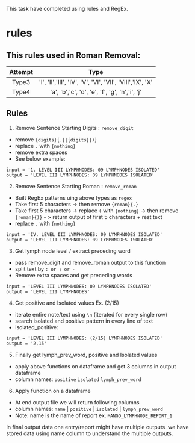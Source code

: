 
This task have completed using rules and RegEx. 

# rules 

## This rules used in Roman Removal:
| Attempt | Type |
| :---: | :---: |
| Type3 | 'I', 'II','III', 'IV', 'V', 'VI', 'VII', 'VIII','IX', 'X' | 
| Type4 | 'a', 'b','c', 'd', 'e', 'f', 'g', 'h','i', 'j' | 

## Rules
1. Remove Sentence Starting Digits : `remove_digit`
- remove `{digits}{.}|{digits}{)}`
- replace `.` with `{nothing}`
- remove extra spaces
- See below example:
```
input = '1. LEVEL III LYMPHNODES: 09 LYMPHNODES ISOLATED'
output = 'LEVEL III LYMPHNODES: 09 LYMPHNODES ISOLATED'
```

2. Remove Sentence Starting Roman : `remove_roman`
- Built RegEx patterns uing above types as `regex`
- Take first 5 characters -> then remove `{roman}{.}`
- Take first 5 characters -> replace `(` with `{nothing}` -> then remove `{roman}{)}` - > return output of first 5 characters + rest text
- replace `.` with `{nothing}`
```
input = 'IV. LEVEL III LYMPHNODES: 09 LYMPHNODES ISOLATED'
output = 'LEVEL III LYMPHNODES: 09 LYMPHNODES ISOLATED'
```

3. Get lymph node level / extract preceding word
- pass remove_digit and remove_roman output to this function
- split text by `: or ; or -`
- Remove extra spaces and get preceding words
```
input = 'LEVEL III LYMPHNODES: 09 LYMPHNODES ISOLATED'
output = 'LEVEL III LYMPHNODES'
```

4. Get positive and Isolated values Ex. (2/15)
- iterate entire note/text using `\n` (iterated for every single row)
- search isolated and positive pattern in every line of text
- isolated_positive:
```
input = 'LEVEL III LYMPHNODES: (2/15) LYMPHNODES ISOLATED'
output = '2,15'
```
5. Finally get lymph_prev_word, positive and Isolated values
- apply above functions on dataframe and get 3 columns in output dataframe
- column names: `positive`	`isolated`	`lymph_prev_word`

6. Apply function on a dataframe
- At end output file we will return following columns
- column names: `name`  |  `positive` | 	`isolated` | 	`lymph_prev_word`
- Note: name is the name of report ex. `MANGO_LYMPHNODE_REPORT_1`

In final output data one entry/report might have multiple outputs. we have stored data using name column to understand the multiple outputs.

